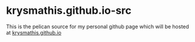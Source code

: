 # krysmathis.github.io-src
 This is the pelican source for my personal github page which will be hosted
at <a href="krysmathis.github.io">krysmathis.github.io</a>
